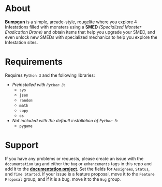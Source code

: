 # About
**Bumpgun** is a simple, arcade-style, rougelite where you explore 4 Infestations filled with monsters using a **SMED** _(Specialized Monster Eradication Drone)_ and obtain items that help you upgrade your SMED, and even unlock new SMEDs with specialized mechanics to help you explore the Infestation sites.
# Requirements
Requires `Python 3` and the following libraries:
- _Preinstalled with `Python 3`_:
	- `sys`
	- `json`
	- `random`
    - `math`
	- `copy`
	- `os`
- _Not included with the default installation of `Python 3`_:
	- `pygame`
# Support
If you have any problems or requests, please create an issue with the `documentation` tag and either the `bug` or `enhancements` tags in this repo and add it to the [**documentation project**](https://github.com/users/qkuldo/projects/1). Set the fields for `Assignees`, `Status`, and `Time Started`. If your issue is a feature proposal, move it to the `Feature Proposal` group, and if it is a bug, move it to the `Bug` group.